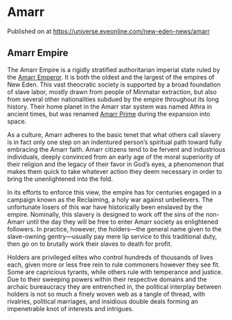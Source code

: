 # Amarr
Published on  at https://universe.eveonline.com/new-eden-news/amarr

## Amarr Empire

The Amarr Empire is a rigidly stratified authoritarian imperial state ruled by the [Amarr Emperor](3Akx6UWUOJM90aQeaPgDtJ). It is both the oldest and the largest of the empires of New Eden. This vast theocratic society is supported by a broad foundation of slave labor, mostly drawn from people of Minmatar extraction, but also from several other nationalities subdued by the empire throughout its long history. Their home planet in the Amarr star system was named Athra in ancient times, but was renamed [Amarr Prime](bHRN1rfoBSiLCOFANsGI4) during the expansion into space.

As a culture, Amarr adheres to the basic tenet that what others call slavery is in fact only one step on an indentured person’s spiritual path toward fully embracing the Amarr faith. Amarr citizens tend to be fervent and industrious individuals, deeply convinced from an early age of the moral superiority of their religion and the legacy of their favor in God’s eyes, a phenomenon that makes them quick to take whatever action they deem necessary in order to bring the unenlightened into the fold.

In its efforts to enforce this view, the empire has for centuries engaged in a campaign known as the Reclaiming, a holy war against unbelievers. The unfortunate losers of this war have historically been enslaved by the empire. Nominally, this slavery is designed to work off the sins of the non-Amarr until the day they will be free to enter Amarr society as enlightened followers. In practice, however, the holders—the general name given to the slave-owning gentry—usually pay mere lip service to this traditional duty, then go on to brutally work their slaves to death for profit.

Holders are privileged elites who control hundreds of thousands of lives each, given more or less free rein to rule commoners however they see fit. Some are capricious tyrants, while others rule with temperance and justice. Due to their sweeping powers within their respective domains and the archaic bureaucracy they are entrenched in, the political interplay between holders is not so much a finely woven web as a tangle of thread, with rivalries, political marriages, and insidious double deals forming an impenetrable knot of interests and intrigues.
